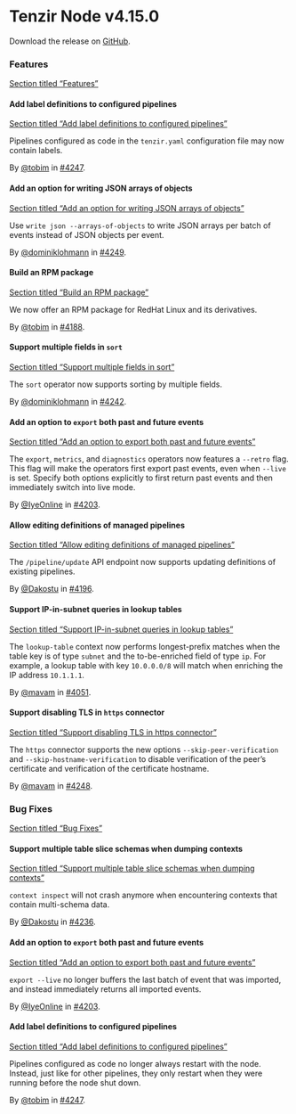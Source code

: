 # Tenzir Node v4.15.0

Download the release on [GitHub](https://github.com/tenzir/tenzir/releases/tag/v4.15.0).

### Features

[Section titled “Features”](#features)

#### Add label definitions to configured pipelines

[Section titled “Add label definitions to configured pipelines”](#add-label-definitions-to-configured-pipelines)

Pipelines configured as code in the `tenzir.yaml` configuration file may now contain labels.

By [@tobim](https://github.com/tobim) in [#4247](https://github.com/tenzir/tenzir/pull/4247).

#### Add an option for writing JSON arrays of objects

[Section titled “Add an option for writing JSON arrays of objects”](#add-an-option-for-writing-json-arrays-of-objects)

Use `write json --arrays-of-objects` to write JSON arrays per batch of events instead of JSON objects per event.

By [@dominiklohmann](https://github.com/dominiklohmann) in [#4249](https://github.com/tenzir/tenzir/pull/4249).

#### Build an RPM package

[Section titled “Build an RPM package”](#build-an-rpm-package)

We now offer an RPM package for RedHat Linux and its derivatives.

By [@tobim](https://github.com/tobim) in [#4188](https://github.com/tenzir/tenzir/pull/4188).

#### Support multiple fields in `sort`

[Section titled “Support multiple fields in sort”](#support-multiple-fields-in-sort)

The `sort` operator now supports sorting by multiple fields.

By [@dominiklohmann](https://github.com/dominiklohmann) in [#4242](https://github.com/tenzir/tenzir/pull/4242).

#### Add an option to `export` both past and future events

[Section titled “Add an option to export both past and future events”](#add-an-option-to-export-both-past-and-future-events)

The `export`, `metrics`, and `diagnostics` operators now features a `--retro` flag. This flag will make the operators first export past events, even when `--live` is set. Specify both options explicitly to first return past events and then immediately switch into live mode.

By [@IyeOnline](https://github.com/IyeOnline) in [#4203](https://github.com/tenzir/tenzir/pull/4203).

#### Allow editing definitions of managed pipelines

[Section titled “Allow editing definitions of managed pipelines”](#allow-editing-definitions-of-managed-pipelines)

The `/pipeline/update` API endpoint now supports updating definitions of existing pipelines.

By [@Dakostu](https://github.com/Dakostu) in [#4196](https://github.com/tenzir/tenzir/pull/4196).

#### Support IP-in-subnet queries in lookup tables

[Section titled “Support IP-in-subnet queries in lookup tables”](#support-ip-in-subnet-queries-in-lookup-tables)

The `lookup-table` context now performs longest-prefix matches when the table key is of type `subnet` and the to-be-enriched field of type `ip`. For example, a lookup table with key `10.0.0.0/8` will match when enriching the IP address `10.1.1.1`.

By [@mavam](https://github.com/mavam) in [#4051](https://github.com/tenzir/tenzir/pull/4051).

#### Support disabling TLS in `https` connector

[Section titled “Support disabling TLS in https connector”](#support-disabling-tls-in-https-connector)

The `https` connector supports the new options `--skip-peer-verification` and `--skip-hostname-verification` to disable verification of the peer’s certificate and verification of the certificate hostname.

By [@mavam](https://github.com/mavam) in [#4248](https://github.com/tenzir/tenzir/pull/4248).

### Bug Fixes

[Section titled “Bug Fixes”](#bug-fixes)

#### Support multiple table slice schemas when dumping contexts

[Section titled “Support multiple table slice schemas when dumping contexts”](#support-multiple-table-slice-schemas-when-dumping-contexts)

`context inspect` will not crash anymore when encountering contexts that contain multi-schema data.

By [@Dakostu](https://github.com/Dakostu) in [#4236](https://github.com/tenzir/tenzir/pull/4236).

#### Add an option to `export` both past and future events

[Section titled “Add an option to export both past and future events”](#add-an-option-to-export-both-past-and-future-events-1)

`export --live` no longer buffers the last batch of event that was imported, and instead immediately returns all imported events.

By [@IyeOnline](https://github.com/IyeOnline) in [#4203](https://github.com/tenzir/tenzir/pull/4203).

#### Add label definitions to configured pipelines

[Section titled “Add label definitions to configured pipelines”](#add-label-definitions-to-configured-pipelines-1)

Pipelines configured as code no longer always restart with the node. Instead, just like for other pipelines, they only restart when they were running before the node shut down.

By [@tobim](https://github.com/tobim) in [#4247](https://github.com/tenzir/tenzir/pull/4247).